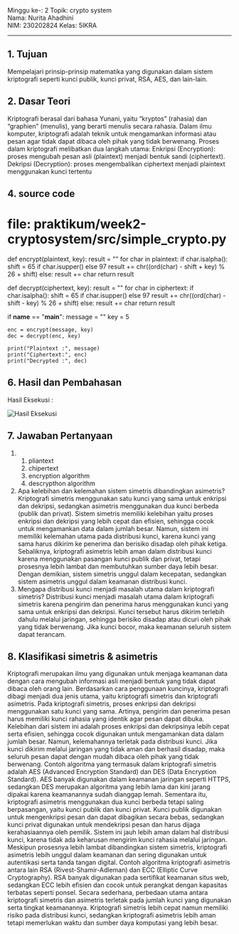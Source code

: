 Minggu ke-: 2
Topik: crypto system  
Nama: Nurita Ahadhini  
NIM: 230202824 
Kelas: 5IKRA  

---

## 1. Tujuan
Mempelajari prinsip-prinsip matematika yang digunakan dalam sistem kriptografi seperti kunci publik, kunci privat, RSA, AES, dan lain-lain.

## 2. Dasar Teori
Kriptografi berasal dari bahasa Yunani, yaitu “kryptos” (rahasia) dan “graphien” (menulis), yang berarti menulis secara rahasia.
Dalam ilmu komputer, kriptografi adalah teknik untuk mengamankan informasi atau pesan agar tidak dapat dibaca oleh pihak yang tidak berwenang.
Proses dalam kriptografi melibatkan dua langkah utama:
Enkripsi (Encryption): proses mengubah pesan asli (plaintext) menjadi bentuk sandi (ciphertext).
Dekripsi (Decryption): proses mengembalikan ciphertext menjadi plaintext menggunakan kunci tertentu

## 4. source code

# file: praktikum/week2-cryptosystem/src/simple_crypto.py

def encrypt(plaintext, key):
    result = ""
    for char in plaintext:
        if char.isalpha():
            shift = 65 if char.isupper() else 97
            result += chr((ord(char) - shift + key) % 26 + shift)
        else:
            result += char
    return result

def decrypt(ciphertext, key):
    result = ""
    for char in ciphertext:
        if char.isalpha():
            shift = 65 if char.isupper() else 97
            result += chr((ord(char) - shift - key) % 26 + shift)
        else:
            result += char
    return result

if __name__ == "__main__":
    message = "<nim><nama>"
    key = 5

    enc = encrypt(message, key)
    dec = decrypt(enc, key)

    print("Plaintext :", message)
    print("Ciphertext:", enc)
    print("Decrypted :", dec)

## 6. Hasil dan Pembahasan

Hasil Eksekusi :


![Hasil Eksekusi](screenshots/kriptooooooooo.png)


## 7. Jawaban Pertanyaan

1. 1. pliantext
   2. chipertext
   3. encryption algorithm
   4. descrypthon algorithm
2. Apa kelebihan dan kelemahan sistem simetris dibandingkan asimetris? Kriptografi simetris menggunakan satu kunci yang sama untuk enkripsi dan dekripsi, sedangkan asimetris menggunakan dua kunci berbeda (publik dan privat).
Sistem simetris memiliki kelebihan yaitu proses enkripsi dan dekripsi yang lebih cepat dan efisien, sehingga cocok untuk mengamankan data dalam jumlah besar. Namun, sistem ini memiliki kelemahan utama pada distribusi kunci, karena kunci yang sama harus dikirim ke penerima dan berisiko disadap oleh pihak ketiga.
Sebaliknya, kriptografi asimetris lebih aman dalam distribusi kunci karena menggunakan pasangan kunci publik dan privat, tetapi prosesnya lebih lambat dan membutuhkan sumber daya lebih besar.
Dengan demikian, sistem simetris unggul dalam kecepatan, sedangkan sistem asimetris unggul dalam keamanan distribusi kunci.
3. Mengapa distribusi kunci menjadi masalah utama dalam kriptografi simetris? Distribusi kunci menjadi masalah utama dalam kriptografi simetris karena pengirim dan penerima harus menggunakan kunci yang sama untuk enkripsi dan dekripsi. Kunci tersebut harus dikirim terlebih dahulu melalui jaringan, sehingga berisiko disadap atau dicuri oleh pihak yang tidak berwenang. Jika kunci bocor, maka keamanan seluruh sistem dapat terancam.

## 8. Klasifikasi simetris & asimetris

Kriptografi merupakan ilmu yang digunakan untuk menjaga keamanan data dengan cara mengubah informasi asli menjadi bentuk yang tidak dapat dibaca oleh orang lain. Berdasarkan cara penggunaan kuncinya, kriptografi dibagi menjadi dua jenis utama, yaitu kriptografi simetris dan kriptografi asimetris.
Pada kriptografi simetris, proses enkripsi dan dekripsi menggunakan satu kunci yang sama. Artinya, pengirim dan penerima pesan harus memiliki kunci rahasia yang identik agar pesan dapat dibuka. Kelebihan dari sistem ini adalah proses enkripsi dan dekripsinya lebih cepat serta efisien, sehingga cocok digunakan untuk mengamankan data dalam jumlah besar. Namun, kelemahannya terletak pada distribusi kunci. Jika kunci dikirim melalui jaringan yang tidak aman dan berhasil disadap, maka seluruh pesan dapat dengan mudah dibaca oleh pihak yang tidak berwenang.
Contoh algoritma yang termasuk dalam kriptografi simetris adalah AES (Advanced Encryption Standard) dan DES (Data Encryption Standard). AES banyak digunakan dalam keamanan jaringan seperti HTTPS, sedangkan DES merupakan algoritma yang lebih lama dan kini jarang dipakai karena keamanannya sudah dianggap lemah.
Sementara itu, kriptografi asimetris menggunakan dua kunci berbeda tetapi saling berpasangan, yaitu kunci publik dan kunci privat. Kunci publik digunakan untuk mengenkripsi pesan dan dapat dibagikan secara bebas, sedangkan kunci privat digunakan untuk mendekripsi pesan dan harus dijaga kerahasiaannya oleh pemilik. Sistem ini jauh lebih aman dalam hal distribusi kunci, karena tidak ada keharusan mengirim kunci rahasia melalui jaringan. Meskipun prosesnya lebih lambat dibandingkan sistem simetris, kriptografi asimetris lebih unggul dalam keamanan dan sering digunakan untuk autentikasi serta tanda tangan digital.
Contoh algoritma kriptografi asimetris antara lain RSA (Rivest-Shamir-Adleman) dan ECC (Elliptic Curve Cryptography). RSA banyak digunakan pada sertifikat keamanan situs web, sedangkan ECC lebih efisien dan cocok untuk perangkat dengan kapasitas terbatas seperti ponsel.
Secara sederhana, perbedaan utama antara kriptografi simetris dan asimetris terletak pada jumlah kunci yang digunakan serta tingkat keamanannya. Kriptografi simetris lebih cepat namun memiliki risiko pada distribusi kunci, sedangkan kriptografi asimetris lebih aman tetapi memerlukan waktu dan sumber daya komputasi yang lebih besar.

